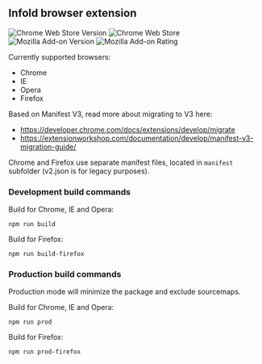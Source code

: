 ## Infold browser extension

 ![Chrome Web Store Version](https://img.shields.io/chrome-web-store/v/dfmmanoiegndhgdjendeidcakajifnlb?color=1a73e8)
 ![Chrome Web Store](https://img.shields.io/chrome-web-store/rating/dfmmanoiegndhgdjendeidcakajifnlb?color=1a73e8)
 ![Mozilla Add-on Version](https://img.shields.io/amo/v/infold?color=E66000)
 ![Mozilla Add-on Rating](https://img.shields.io/amo/rating/infold?color=E66000)

Currently supported browsers:
- Chrome
- IE
- Opera
- Firefox

Based on Manifest V3, read more about migrating to V3 here:
- https://developer.chrome.com/docs/extensions/develop/migrate
- https://extensionworkshop.com/documentation/develop/manifest-v3-migration-guide/

Chrome and Firefox use separate manifest files, located in ```manifest``` subfolder (v2.json is for legacy purposes).

### Development build commands

Build for Chrome, IE and Opera:

```npm run build```

Build for Firefox:

```npm run build-firefox```

### Production build commands

Production mode will minimize the package and exclude sourcemaps.

Build for Chrome, IE and Opera:

```npm run prod```

Build for Firefox:

```npm run prod-firefox```
